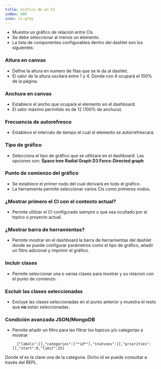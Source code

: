 ```yaml
---
title: Grafico de un CI
index: 400
icon: ci-grey
---
```

* Muestra un gráfico de relación entre CIs
* Se debe seleccionar al menos un elemento.
* La lista de componentes configurables dentro del dashlet son los siguientes:

### Altura en canvas
* Define la altura en numero de filas que se le da al dashlet.
* El valor de la altura oscilará entre 1 y 4. Donde con 4 ocupará el 100% de la página.

### Anchura en canvas
* Establece el ancho que ocupará el elemento en el dashboard.
* El valor máximo permitido es de 12 (100% de anchura).

### Frecuencia de autorefresco
* Establece el intervalo de tiempo el cual el elemento se autorrefrescará.

### Tipo de gráfico
* Selecciona el tipo de gráfico que se utilizará en el dashboard. Las opciones son:
    **Space tree**
    **Radial Graph**
    **D3 Force-Directed graph**

### Punto de comienzo del gráfico
* Se establece el primer nodo del cual derivará en todo el gráfico.
* La herramienta permite seleccionar varios CIs como primeros nodos.

### ¿Mostrar primero el CI con el contexto actual?
* Permite utilizar el CI configurado siempre o que sea ocultado por el topico o proyecto actual.

### ¿Mostrar barra de herramientas?
* Permite mostrar en el dashboard la barra de herramientas del dashlet donde se puede configurar parámetros como el tipo de gráfico, añadir un filtro adicional y imprimir el gráfico.

### Incluir clases
* Permite seleccionar una o varias clases para mostrar y su relacion con el punto de comienzo.

### Excluir las clases seleccionadas
* Excluye las clases seleccionadas en el punto anterior y muestra el resto que **no** están seleccionadas.

### Condición avanzada JSON/MongoDB
* Permite añadir un filtro para las filtrar los topicos y/o categorias a mostrar

        {"labels":[],"categories":["*id*"],"statuses":[],"priorities":[],"start":0,"limit":25}

Donde *id* es la clave una de la categoria. Dicho id se puede consultar a través del REPL.

